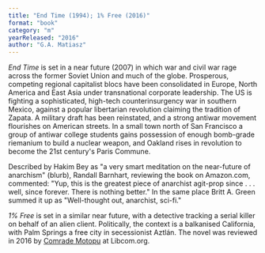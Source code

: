 ```yaml
---
title: "End Time (1994); 1% Free (2016)"
format: "book"
category: "m"
yearReleased: "2016"
author: "G.A. Matiasz"
---
```

_End Time_ is set in a near future  (2007) in which war and civil war rage across the former Soviet Union and much  of the globe. Prosperous, competing regional capitalist blocs have been  consolidated in Europe, North America and East Asia under transnational  corporate leadership. The US is fighting a sophisticated, high-tech  counterinsurgency war in southern Mexico, against a popular libertarian  revolution claiming the tradition of Zapata. A military draft has been reinstated, and a strong antiwar movement flourishes on American streets. In a  small town north of San Francisco a group of antiwar college students gains  possession of enough bomb-grade riemanium to build a nuclear weapon, and Oakland  rises in revolution to become the 21st century's Paris Commune.

Described by Hakim Bey as "a very smart  meditation on the near-future of anarchism" (blurb), Randall Barnhart, reviewing  the book on Amazon.com, commented: "Yup, this is the greatest piece of anarchist agit-prop since . . . well, since forever. There is nothing better." In the same  place Britt A. Green summed it up as  "Well-thought out, anarchist, sci-fi."

_1% Free_ is set in a similar near future, with a detective tracking a serial killer on behalf of an alien client. Politically, the context is a balkanised California, with Palm Springs a free city in secessionist Aztlán. The novel was reviewed in 2016 by <a href="https://libcom.org/article/review-1-free-maximumrocknroll-political-columnists-sci-fi-novel">Comrade Motopu</a> at Libcom.org.

